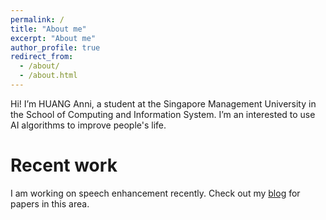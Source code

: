 ```yaml
---
permalink: /
title: "About me"
excerpt: "About me"
author_profile: true
redirect_from: 
  - /about/
  - /about.html
---
```


Hi! I’m HUANG Anni, a student at the Singapore Management University in the School of Computing and Information System. I’m an interested to use AI algorithms to improve people's life.


Recent work
======

I am working on speech enhancement recently.
Check out my [blog](https://widesu.github.io/posts/2022/06/blog-post-1/) for papers in this area.
